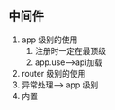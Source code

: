 ## 中间件

1. app 级别的使用
    1. 注册时一定在最顶级
    2. app.use-->api加载
2. router 级别的使用
3. 异常处理--> app 级别
4. 内置
